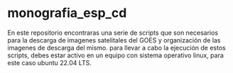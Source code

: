 # monografia_esp_cd
En este repositorio encontraras una serie de scripts que son necesarios para la descarga de imagenes satelitales del GOES y organización de las imagenes de descarga del mismo. para llevar a cabo la ejecución de estos scripts, debes estar activo en un equipo con sistema operativo linux, para este caso ubuntu 22.04 LTS.

